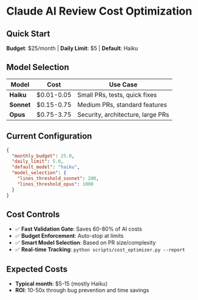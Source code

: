 # Claude AI Review Cost Optimization

## Quick Start
**Budget**: $25/month | **Daily Limit**: $5 | **Default**: Haiku

## Model Selection
| Model | Cost | Use Case |
|-------|------|----------|
| **Haiku** | $0.01-0.05 | Small PRs, tests, quick fixes |
| **Sonnet** | $0.15-0.75 | Medium PRs, standard features |
| **Opus** | $0.75-3.75 | Security, architecture, large PRs |

## Current Configuration
```json
{
  "monthly_budget": 25.0,
  "daily_limit": 5.0,
  "default_model": "haiku",
  "model_selection": {
    "lines_threshold_sonnet": 200,
    "lines_threshold_opus": 1000
  }
}
```

## Cost Controls
- ✅ **Fast Validation Gate**: Saves 60-80% of AI costs
- ✅ **Budget Enforcement**: Auto-stop at limits
- ✅ **Smart Model Selection**: Based on PR size/complexity
- ✅ **Real-time Tracking**: `python scripts/cost_optimizer.py --report`

## Expected Costs
- **Typical month**: $5-15 (mostly Haiku)
- **ROI**: 10-50x through bug prevention and time savings
